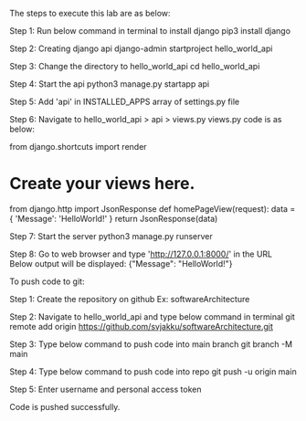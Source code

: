 The steps to execute this lab are as below:

Step 1: Run below command in terminal to install django
pip3 install django

Step 2: Creating django api
django-admin startproject hello_world_api

Step 3: Change the directory to hello_world_api
cd hello_world_api

Step 4: Start the api
python3 manage.py startapp api

Step 5: Add 'api' in INSTALLED_APPS array of settings.py file

Step 6: Navigate to hello_world_api > api > views.py
views.py code is as below:

from django.shortcuts import render

# Create your views here.
from django.http import JsonResponse
def homePageView(request):
    data = {
       'Message': 'HelloWorld!'
    }
    return JsonResponse(data)
    
Step 7: Start the server
python3 manage.py runserver

Step 8: Go to web browser and type 'http://127.0.0.1:8000/' in the URL
Below output will be displayed:
{"Message": "HelloWorld!"}

To push code to git:

Step 1: Create the repository on github Ex: softwareArchitecture

Step 2: Navigate to hello_world_api and type below command in terminal
git remote add origin https://github.com/svjakku/softwareArchitecture.git

Step 3: Type below command to push code into main branch
git branch -M main

Step 4: Type below command to push code into repo
git push -u origin main

Step 5: Enter username and personal access token

Code is pushed successfully.

